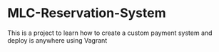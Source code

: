 # MLC-Reservation-System

This is a project to learn how to create a custom payment system and deploy is anywhere using Vagrant
